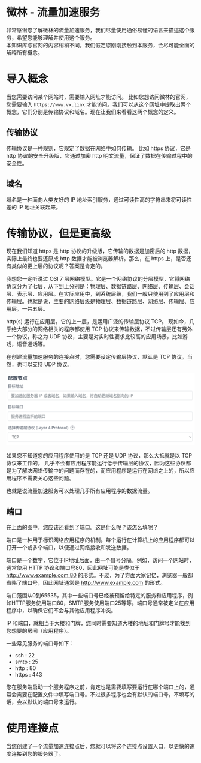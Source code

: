 # 微林 - 流量加速服务
非常感谢您了解微林的流量加速服务，我们尽量使用通俗易懂的语言来描述这个服务，希望您能够理解并使用这个服务。  
本知识库与官网的内容稍稍不同，我们假定您刚刚接触到本服务，会尽可能全面的解释所有概念。  

# 导入概念
当您需要访问某个网站时，需要输入网址才能访问。
比如您想访问微林的官网，您需要输入  `https://www.vx.link`  才能访问。我们可以从这个网址中提取出两个概念，它们分别是传输协议和域名。现在让我们来看看这两个概念的定义。

## 传输协议
传输协议是一种规则，它规定了数据在网络中如何传输。
比如 https 协议，它是 http 协议的安全升级版，它通过加密 http 明文流量，保证了数据在传输过程中的安全性。

## 域名
域名是一种面向人类友好的 IP 地址索引服务，通过可读性高的字符串来将可读性差的 IP 地址关联起来。  

# 传输协议，但是更高级
现在我们知道 https 是 http 协议的升级版，它传输的数据是加密后的 http 数据，实际上最终也要还原成 http 数据才能被浏览器解析。那么，在 https 上，是否还有类似的更上层的协议呢？答案是肯定的。

我想您一定听说过 OSI 7 层网络模型。它是一个网络协议的分层模型，它将网络协议分为了七层，从下到上分别是：物理层、数据链路层、网络层、传输层、会话层、表示层、应用层。在实际应用中，到系统层级，我们一般只使用到了应用层和传输层。也就是说，主要的网络层级是物理层、数据链路层、网络层、传输层、应用层。一共五层。

http(s) 运行在应用层，它的上一层，是运用广泛的传输层协议 TCP。
现如今，几乎绝大部分的网络相关的程序都使用 TCP 协议来传输数据，不过传输层还有另外一个协议，称之为 UDP 协议，主要是对实时性要求比较高的应用场景，比如游戏，语音通话等。

在创建流量加速服务的连接点时，您需要设定传输层协议，默认是 TCP 协议。当然，也可以支持 UDP 协议。  

![vxtrans create](imgs/vxtrasns_create.png)

如果您不知道您的应用程序使用的是 TCP 还是 UDP 协议，那么大抵就是以 TCP 协议来工作的。
几乎不会有应用程序能运行低于传输层的协议，因为这些协议都是为了解决网络传输中的问题而存在的，而应用程序是运行在网络之上的，所以应用程序不需要关心这些问题。

也就是说流量加速服务可以处理几乎所有应用程序的数据流量。

## 端口
在上面的图中，您应该还看到了端口。这是什么呢？该怎么填呢？

端口是一种用于标识网络应用程序的机制。每个运行在计算机上的应用程序都可以打开一个或多个端口，以便通过网络接收和发送数据。

端口是一个数字，它位于IP地址后面，由一个冒号分隔。例如，访问一个网站时，通常使用 HTTP 协议和端口号80，因此网址可能是类似于 http://www.example.com:80 的形式。不过，为了方面大家记忆，浏览器一般都省略了端口号，因此网址通常是 http://www.example.com 的形式。

端口范围从0到65535，其中一些端口号已经被预留给特定的服务和应用程序，例如HTTP服务使用端口80，SMTP服务使用端口25等等。端口号通常被定义在应用程序中，以确保它们不会与其他应用程序冲突。

IP 和端口，就相当于大楼和门牌，您同时需要知道大楼的地址和门牌号才能找到您想要的房间（应用程序）。

一些常见服务的端口号如下：
* ssh : 22
* smtp : 25
* http : 80
* https : 443

您在服务端启动一个服务程序之前，肯定也是需要填写要运行在哪个端口上的，通常会需要在配置文件中填写端口号。不过很多程序也会有默认的端口号，不填写的话，会以默认的端口号来运行。

# 使用连接点
当您创建了一个流量加速连接点后，您就可以将这个连接点设置入口，以更快的速度连接到您的服务器了。